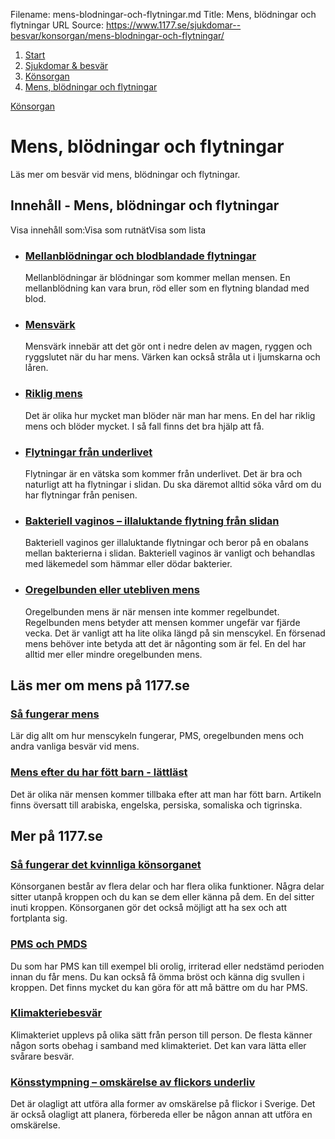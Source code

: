 Filename: mens-blodningar-och-flytningar.md
Title: Mens, blödningar och flytningar
URL Source: https://www.1177.se/sjukdomar--besvar/konsorgan/mens-blodningar-och-flytningar/

1.  [Start](https://www.1177.se/)
2.  [Sjukdomar & besvär](https://www.1177.se/sjukdomar--besvar/)
3.  [Könsorgan](https://www.1177.se/sjukdomar--besvar/konsorgan/)
4.  [Mens, blödningar och flytningar](https://www.1177.se/sjukdomar--besvar/konsorgan/mens-blodningar-och-flytningar/)

[Könsorgan](https://www.1177.se/sjukdomar--besvar/konsorgan/)

Mens, blödningar och flytningar
===============================

Läs mer om besvär vid mens, blödningar och flytningar.

Innehåll - Mens, blödningar och flytningar
------------------------------------------

Visa innehåll som:Visa som rutnätVisa som lista

*   ### [Mellanblödningar och blodblandade flytningar](https://www.1177.se/sjukdomar--besvar/konsorgan/mens-blodningar-och-flytningar/mellanblodningar-och-blodblandade-flytningar/)
    
    Mellanblödningar är blödningar som kommer mellan mensen. En mellanblödning kan vara brun, röd eller som en flytning blandad med blod.
    
*   ### [Mensvärk](https://www.1177.se/sjukdomar--besvar/konsorgan/mens-blodningar-och-flytningar/mensvark/)
    
    Mensvärk innebär att det gör ont i nedre delen av magen, ryggen och ryggslutet när du har mens. Värken kan också stråla ut i ljumskarna och låren.
    
*   ### [Riklig mens](https://www.1177.se/sjukdomar--besvar/konsorgan/mens-blodningar-och-flytningar/riklig-mens/)
    
    Det är olika hur mycket man blöder när man har mens. En del har riklig mens och blöder mycket. I så fall finns det bra hjälp att få.
    
*   ### [Flytningar från underlivet](https://www.1177.se/sjukdomar--besvar/konsorgan/mens-blodningar-och-flytningar/flytningar-fran-underlivet/)
    
    Flytningar är en vätska som kommer från underlivet. Det är bra och naturligt att ha flytningar i slidan. Du ska däremot alltid söka vård om du har flytningar från penisen.
    
*   ### [Bakteriell vaginos – illaluktande flytning från slidan](https://www.1177.se/sjukdomar--besvar/konsorgan/mens-blodningar-och-flytningar/bakteriell-vaginos--illaluktande-flytning-fran-slidan/)
    
    Bakteriell vaginos ger illaluktande flytningar och beror på en obalans mellan bakterierna i slidan. Bakteriell vaginos är vanligt och behandlas med läkemedel som hämmar eller dödar bakterier.
    
*   ### [Oregelbunden eller utebliven mens](https://www.1177.se/sjukdomar--besvar/konsorgan/mens-blodningar-och-flytningar/oregelbunden-eller-utebliven-mens/)
    
    Oregelbunden mens är när mensen inte kommer regelbundet. Regelbunden mens betyder att mensen kommer ungefär var fjärde vecka. Det är vanligt att ha lite olika längd på sin menscykel. En försenad mens behöver inte betyda att det är någonting som är fel. En del har alltid mer eller mindre oregelbunden mens.
    

Läs mer om mens på 1177.se
--------------------------

### [Så fungerar mens](https://www.1177.se/liv--halsa/sa-fungerar-kroppen/mens/)

Lär dig allt om hur menscykeln fungerar, PMS, oregelbunden mens och andra vanliga besvär vid mens.

### [Mens efter du har fött barn - lättläst](https://www.1177.se/sv-se-x-ll/other-languages/other-languages/forlossning/mens-efter-du-har-fott-barn--latt-svenska/)

Det är olika när mensen kommer tillbaka efter att man har fött barn. Artikeln finns översatt till arabiska, engelska, persiska, somaliska och tigrinska.

Mer på 1177.se
--------------

### [Så fungerar det kvinnliga könsorganet](https://www.1177.se/liv--halsa/sa-fungerar-kroppen/sa-fungerar-konsorganen/sa-fungerar-det-kvinnliga-konsorganet/)

Könsorganen består av flera delar och har flera olika funktioner. Några delar sitter utanpå kroppen och du kan se dem eller känna på dem. En del sitter inuti kroppen. Könsorganen gör det också möjligt att ha sex och att fortplanta sig.

### [PMS och PMDS](https://www.1177.se/sjukdomar--besvar/hormoner/pms-och-pmds/)

Du som har PMS kan till exempel bli orolig, irriterad eller nedstämd perioden innan du får mens. Du kan också få ömma bröst och känna dig svullen i kroppen. Det finns mycket du kan göra för att må bättre om du har PMS.

### [Klimakteriebesvär](https://www.1177.se/sjukdomar--besvar/hormoner/klimakteriebesvar/)

Klimakteriet upplevs på olika sätt från person till person. De flesta känner någon sorts obehag i samband med klimakteriet. Det kan vara lätta eller svårare besvär.

### [Könsstympning – omskärelse av flickors underliv](https://www.1177.se/sjukdomar--besvar/konsorgan/konsstympning--omskarelse-av-flickors-underliv/)

Det är olagligt att utföra alla former av omskärelse på flickor i Sverige. Det är också olagligt att planera, förbereda eller be någon annan att utföra en omskärelse.
